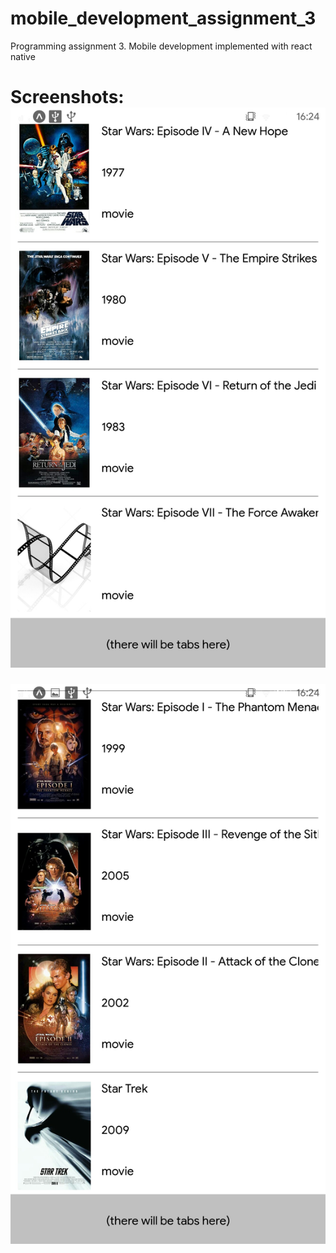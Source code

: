# mobile_development_assignment_3
Programming assignment 3. Mobile development
implemented with react native

Screenshots:
![](screenshots/Screenshot_2020-11-08-16-24-22-896.jpeg) 
=============================================================
![](screenshots/Screenshot_2020-11-08-16-24-29-455.jpeg)


